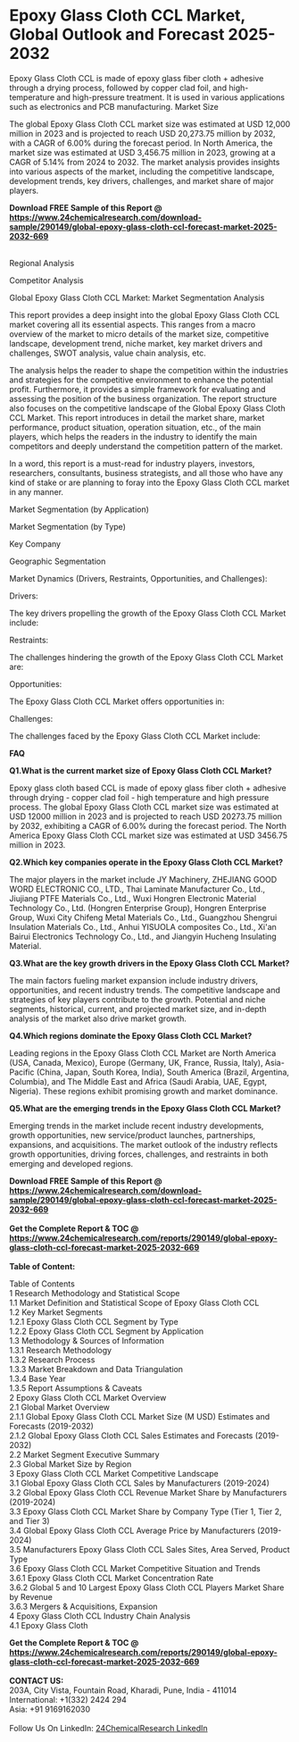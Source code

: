 <h1>Epoxy Glass Cloth CCL Market, Global Outlook and Forecast 2025-2032</h1><p>Epoxy Glass Cloth CCL is made of epoxy glass fiber cloth + adhesive through a drying process, followed by copper clad foil, and high-temperature and high-pressure treatment. It is used in various applications such as electronics and PCB manufacturing. Market Size</p><p>
</p><p>The global Epoxy Glass Cloth CCL market size was estimated at USD 12,000 million in 2023 and is projected to reach USD 20,273.75 million by 2032, with a CAGR of 6.00% during the forecast period. In North America, the market size was estimated at USD 3,456.75 million in 2023, growing at a CAGR of 5.14% from 2024 to 2032. The market analysis provides insights into various aspects of the market, including the competitive landscape, development trends, key drivers, challenges, and market share of major players.</p><div><b>Download FREE Sample of this Report @ 
            <a href="https://www.24chemicalresearch.com/download-sample/290149/global-epoxy-glass-cloth-ccl-forecast-market-2025-2032-669">
            https://www.24chemicalresearch.com/download-sample/290149/global-epoxy-glass-cloth-ccl-forecast-market-2025-2032-669</a></b></div><br><p>
</p><p>
Regional Analysis</p><p>
</p><p>
Competitor Analysis</p><p>
</p><p>
Global Epoxy Glass Cloth CCL Market: Market Segmentation Analysis</p><p>
</p><p>This report provides a deep insight into the global Epoxy Glass Cloth CCL market covering all its essential aspects. This ranges from a macro overview of the market to micro details of the market size, competitive landscape, development trend, niche market, key market drivers and challenges, SWOT analysis, value chain analysis, etc.</p><p>
</p><p>The analysis helps the reader to shape the competition within the industries and strategies for the competitive environment to enhance the potential profit. Furthermore, it provides a simple framework for evaluating and assessing the position of the business organization. The report structure also focuses on the competitive landscape of the Global Epoxy Glass Cloth CCL Market. This report introduces in detail the market share, market performance, product situation, operation situation, etc., of the main players, which helps the readers in the industry to identify the main competitors and deeply understand the competition pattern of the market.</p><p>
</p><p>In a word, this report is a must-read for industry players, investors, researchers, consultants, business strategists, and all those who have any kind of stake or are planning to foray into the Epoxy Glass Cloth CCL market in any manner.</p><p>
Market Segmentation (by Application)</p><p>
</p><p>
Market Segmentation (by Type)</p><p>
</p><p>
Key Company</p><p>
</p><p>
Geographic Segmentation</p><p>
</p><p>
Market Dynamics (Drivers, Restraints, Opportunities, and Challenges):</p><p>
Drivers:</p><p>
</p><p>The key drivers propelling the growth of the Epoxy Glass Cloth CCL Market include:</p><p>
</p><p>
Restraints:</p><p>
</p><p>The challenges hindering the growth of the Epoxy Glass Cloth CCL Market are:</p><p>
</p><p>
Opportunities:</p><p>
</p><p>The Epoxy Glass Cloth CCL Market offers opportunities in:</p><p>
</p><p>
Challenges:</p><p>
</p><p>The challenges faced by the Epoxy Glass Cloth CCL Market include:</p><p>
</p><p>
<strong>FAQ</strong></p><p>
<strong>Q1.What is the current market size of Epoxy Glass Cloth CCL Market?</strong></p><p>
</p><p>Epoxy glass cloth based CCL is made of epoxy glass fiber cloth + adhesive through drying - copper clad foil - high temperature and high pressure process. The global Epoxy Glass Cloth CCL market size was estimated at USD 12000 million in 2023 and is projected to reach USD 20273.75 million by 2032, exhibiting a CAGR of 6.00% during the forecast period. The North America Epoxy Glass Cloth CCL market size was estimated at USD 3456.75 million in 2023.</p><p>
<strong>Q2.Which key companies operate in the Epoxy Glass Cloth CCL Market?</strong></p><p>
</p><p>The major players in the market include JY Machinery, ZHEJIANG GOOD WORD ELECTRONIC CO., LTD., Thai Laminate Manufacturer Co., Ltd., Jiujiang PTFE Materials Co., Ltd., Wuxi Hongren Electronic Material Technology Co., Ltd. (Hongren Enterprise Group), Hongren Enterprise Group, Wuxi City Chifeng Metal Materials Co., Ltd., Guangzhou Shengrui Insulation Materials Co., Ltd., Anhui YISUOLA composites Co., Ltd., Xi'an Bairui Electronics Technology Co., Ltd., and Jiangyin Hucheng Insulating Material.</p><p>
<strong>Q3.What are the key growth drivers in the Epoxy Glass Cloth CCL Market?</strong></p><p>
</p><p>The main factors fueling market expansion include industry drivers, opportunities, and recent industry trends. The competitive landscape and strategies of key players contribute to the growth. Potential and niche segments, historical, current, and projected market size, and in-depth analysis of the market also drive market growth.</p><p>
<strong>Q4.Which regions dominate the Epoxy Glass Cloth CCL Market?</strong></p><p>
</p><p>Leading regions in the Epoxy Glass Cloth CCL Market are North America (USA, Canada, Mexico), Europe (Germany, UK, France, Russia, Italy), Asia-Pacific (China, Japan, South Korea, India), South America (Brazil, Argentina, Columbia), and The Middle East and Africa (Saudi Arabia, UAE, Egypt, Nigeria). These regions exhibit promising growth and market dominance.</p><p>
<strong>Q5.What are the emerging trends in the Epoxy Glass Cloth CCL Market?</strong></p><p>
</p><p>Emerging trends in the market include recent industry developments, growth opportunities, new service/product launches, partnerships, expansions, and acquisitions. The market outlook of the industry reflects growth opportunities, driving forces, challenges, and restraints in both emerging and developed regions.</p><div><b>Download FREE Sample of this Report @ 
            <a href="https://www.24chemicalresearch.com/download-sample/290149/global-epoxy-glass-cloth-ccl-forecast-market-2025-2032-669">
            https://www.24chemicalresearch.com/download-sample/290149/global-epoxy-glass-cloth-ccl-forecast-market-2025-2032-669</a></b></div><br><div><b>Get the Complete Report & TOC @ 
            <a href="https://www.24chemicalresearch.com/reports/290149/global-epoxy-glass-cloth-ccl-forecast-market-2025-2032-669">
            https://www.24chemicalresearch.com/reports/290149/global-epoxy-glass-cloth-ccl-forecast-market-2025-2032-669</a></b></div><br>
            <b>Table of Content:</b><p>Table of Contents<br />
1 Research Methodology and Statistical Scope<br />
1.1 Market Definition and Statistical Scope of Epoxy Glass Cloth CCL<br />
1.2 Key Market Segments<br />
1.2.1 Epoxy Glass Cloth CCL Segment by Type<br />
1.2.2 Epoxy Glass Cloth CCL Segment by Application<br />
1.3 Methodology & Sources of Information<br />
1.3.1 Research Methodology<br />
1.3.2 Research Process<br />
1.3.3 Market Breakdown and Data Triangulation<br />
1.3.4 Base Year<br />
1.3.5 Report Assumptions & Caveats<br />
2 Epoxy Glass Cloth CCL Market Overview<br />
2.1 Global Market Overview<br />
2.1.1 Global Epoxy Glass Cloth CCL Market Size (M USD) Estimates and Forecasts (2019-2032)<br />
2.1.2 Global Epoxy Glass Cloth CCL Sales Estimates and Forecasts (2019-2032)<br />
2.2 Market Segment Executive Summary<br />
2.3 Global Market Size by Region<br />
3 Epoxy Glass Cloth CCL Market Competitive Landscape<br />
3.1 Global Epoxy Glass Cloth CCL Sales by Manufacturers (2019-2024)<br />
3.2 Global Epoxy Glass Cloth CCL Revenue Market Share by Manufacturers (2019-2024)<br />
3.3 Epoxy Glass Cloth CCL Market Share by Company Type (Tier 1, Tier 2, and Tier 3)<br />
3.4 Global Epoxy Glass Cloth CCL Average Price by Manufacturers (2019-2024)<br />
3.5 Manufacturers Epoxy Glass Cloth CCL Sales Sites, Area Served, Product Type<br />
3.6 Epoxy Glass Cloth CCL Market Competitive Situation and Trends<br />
3.6.1 Epoxy Glass Cloth CCL Market Concentration Rate<br />
3.6.2 Global 5 and 10 Largest Epoxy Glass Cloth CCL Players Market Share by Revenue<br />
3.6.3 Mergers & Acquisitions, Expansion<br />
4 Epoxy Glass Cloth CCL Industry Chain Analysis<br />
4.1 Epoxy Glass Cloth</p><div><b>Get the Complete Report & TOC @ 
            <a href="https://www.24chemicalresearch.com/reports/290149/global-epoxy-glass-cloth-ccl-forecast-market-2025-2032-669">
            https://www.24chemicalresearch.com/reports/290149/global-epoxy-glass-cloth-ccl-forecast-market-2025-2032-669</a></b></div><br><b>CONTACT US:</b><br>
            203A, City Vista, Fountain Road, Kharadi, Pune, India - 411014<br>
            International: +1(332) 2424 294<br>
            Asia: +91 9169162030 <br><br>
            Follow Us On LinkedIn: <a href="https://www.linkedin.com/company/24chemicalresearch/">24ChemicalResearch LinkedIn</a>